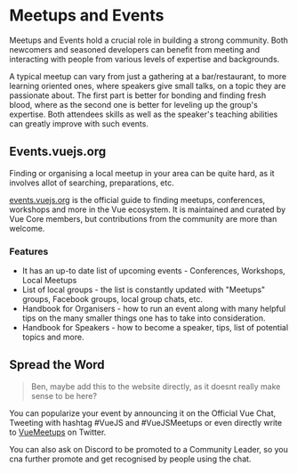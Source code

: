 # Meetups and Events

Meetups and Events hold a crucial role in building a strong community. Both newcomers and seasoned developers can benefit from meeting and interacting with people from various levels of expertise and backgrounds. 

A typical meetup can vary from just a gathering at a bar/restaurant, to more learning oriented ones, where speakers give small talks, on a topic they are passionate about. The first part is better for bonding and finding fresh blood, where as the second one is better for leveling up the group's expertise. Both attendees skills as well as the speaker's teaching abilities can greatly improve with such events.
 

## Events.vuejs.org
 Finding or organising a local meetup in your area can be quite hard, as it involves allot of searching, preparations, etc. 

[events.vuejs.org](https://events.vuejs.org) is the official guide to finding meetups, conferences, workshops and more in the Vue ecosystem. It is maintained and curated by Vue Core members, but contributions from the community are more than welcome.

### Features

* It has an up-to date list of upcoming events - Conferences, Workshops, Local Meetups
* List of local groups - the list is constantly updated with "Meetups" groups, Facebook groups, local group chats, etc.
* Handbook for Organisers - how to run an event along with many helpful tips on the many smaller things one has to take into consideration.
* Handbook for Speakers - how to become a speaker, tips, list of potential topics and more.

## Spread the Word
> Ben, maybe add this to the website directly, as it doesnt really make sense to be here?

You can popularize your event by announcing it on the Official Vue Chat, Tweeting with hashtag #VueJS and #VueJSMeetups or even directly write to [VueMeetups](https://twitter.com/vuemeetups) on Twitter.

You can also ask on Discord to be promoted to a Community Leader, so you cna further promote and get recognised by people using the chat.
